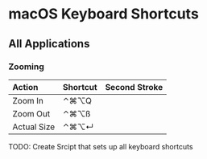 # macOS Keyboard Shortcuts

## All Applications

### Zooming

| Action                                    | Shortcut | Second Stroke |
|:------------------------------------------|:---------|:--------------|
| Zoom In	                                  | ⌃⌘⌥Q     |               |
| Zoom Out	                              | ⌃⌘⌥ß     |               |
| Actual Size	                              | ⌃⌘⌥↵     |               |


TODO: Create Srcipt that sets up all keyboard shortcuts

